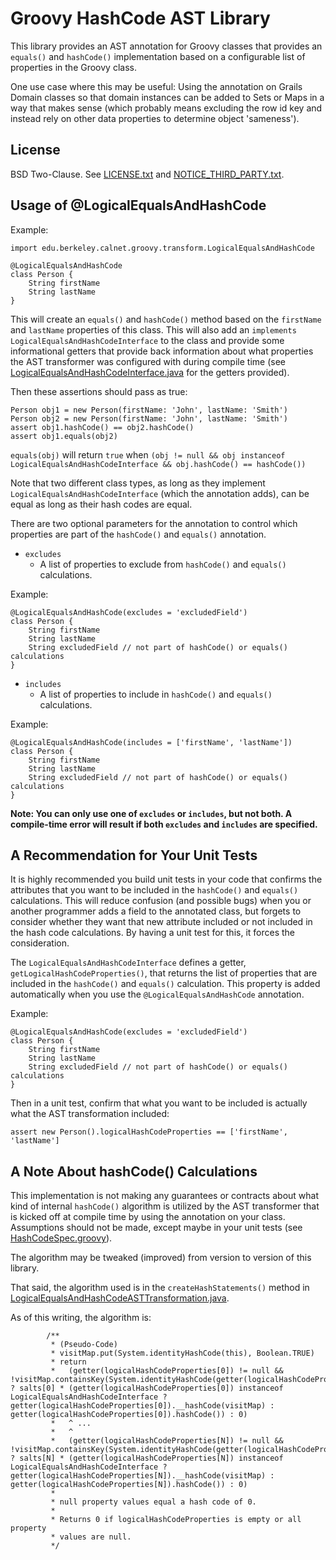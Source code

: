Groovy HashCode AST Library
===========================

This library provides an AST annotation for Groovy classes that provides an
`equals()` and `hashCode()` implementation based on a configurable list of
properties in the Groovy class.

One use case where this may be useful: Using the annotation on Grails Domain
classes so that domain instances can be added to Sets or Maps in a way that
makes sense (which probably means excluding the row id key and instead rely
on other data properties to determine object 'sameness').

## License

BSD Two-Clause.  See [LICENSE.txt](LICENSE.txt) and
[NOTICE_THIRD_PARTY.txt](NOTICE_THIRD_PARTY.txt).

## Usage of @LogicalEqualsAndHashCode

Example:
```
import edu.berkeley.calnet.groovy.transform.LogicalEqualsAndHashCode

@LogicalEqualsAndHashCode
class Person {
    String firstName
    String lastName
}
```

This will create an `equals()` and `hashCode()` method based on the
`firstName` and `lastName` properties of this class.  This will also add an
`implements LogicalEqualsAndHashCodeInterface` to the class and provide some
informational getters that provide back information about what properties
the AST transformer was configured with during compile time (see
[LogicalEqualsAndHashCodeInterface.java](groovy-hashcode-ast-library/src/main/java/edu/berkeley/calnet/groovy/transform/LogicalEqualsAndHashCodeInterface.java)
for the getters provided).

Then these assertions should pass as true:
```
Person obj1 = new Person(firstName: 'John', lastName: 'Smith')
Person obj2 = new Person(firstName: 'John', lastName: 'Smith')
assert obj1.hashCode() == obj2.hashCode()
assert obj1.equals(obj2)
```

`equals(obj)` will return `true` when
`(obj != null && obj instanceof LogicalEqualsAndHashCodeInterface && obj.hashCode() == hashCode())`

Note that two different class types, as long as they implement
`LogicalEqualsAndHashCodeInterface` (which the annotation adds), can be
equal as long as their hash codes are equal.

There are two optional parameters for the annotation to control which
properties are part of the `hashCode()` and `equals()` annotation.

* `excludes`
  * A list of properties to exclude from `hashCode()` and `equals()` calculations.

Example:
```
@LogicalEqualsAndHashCode(excludes = 'excludedField')
class Person {
    String firstName
    String lastName
    String excludedField // not part of hashCode() or equals() calculations
}
```

* `includes`
  * A list of properties to include in `hashCode()` and `equals()` calculations.

Example:
```
@LogicalEqualsAndHashCode(includes = ['firstName', 'lastName'])
class Person {
    String firstName
    String lastName
    String excludedField // not part of hashCode() or equals() calculations
}
```

**Note: You can only use one of `excludes` or `includes`, but not both.  A
compile-time error will result if both `excludes` and `includes` are
specified.**

## A Recommendation for Your Unit Tests

It is highly recommended you build unit tests in your code that confirms the
attributes that you want to be included in the `hashCode()` and `equals()`
calculations.  This will reduce confusion (and possible bugs) when you or
another programmer adds a field to the annotated class, but forgets to
consider whether they want that new attribute included or not included in
the hash code calculations.  By having a unit test for this, it forces the
consideration.

The `LogicalEqualsAndHashCodeInterface` defines a getter,
`getLogicalHashCodeProperties()`, that returns the list of properties that
are included in the `hashCode()` and `equals()` calculation.  This property
is added automatically when you use the `@LogicalEqualsAndHashCode`
annotation.

Example:
```
@LogicalEqualsAndHashCode(excludes = 'excludedField')
class Person {
    String firstName
    String lastName
    String excludedField // not part of hashCode() or equals() calculations
}
```

Then in a unit test, confirm that what you want to be included is actually
what the AST transformation included:
```
assert new Person().logicalHashCodeProperties == ['firstName', 'lastName']
```

## A Note About hashCode() Calculations
 
This implementation is not making any guarantees or contracts about what
kind of internal `hashCode()` algorithm is utilized by the AST transformer
that is kicked off at compile time by using the annotation on your class. 
Assumptions should not be made, except maybe in your unit tests (see
[HashCodeSpec.groovy](groovy-hashcode-ast-tests/src/test/groovy/edu/berkeley/calnet/groovy/transform/HashCodeSpec.groovy)).

The algorithm may be tweaked (improved) from version to version of this
library.

That said, the algorithm used is in the `createHashStatements()` method in
[LogicalEqualsAndHashCodeASTTransformation.java](groovy-hashcode-ast-library/src/main/java/edu/berkeley/calnet/groovy/transform/LogicalEqualsAndHashCodeASTTransformation.java).

As of this writing, the algorithm is:
```
        /**
         * (Pseudo-Code)
         * visitMap.put(System.identityHashCode(this), Boolean.TRUE)
         * return
         *   (getter(logicalHashCodeProperties[0]) != null && !visitMap.containsKey(System.identityHashCode(getter(logicalHashCodeProperties[0])) ? salts[0] * (getter(logicalHashCodeProperties[0]) instanceof LogicalEqualsAndHashCodeInterface ? getter(logicalHashCodeProperties[0]).__hashCode(visitMap) : getter(logicalHashCodeProperties[0]).hashCode()) : 0)
         *   ^ ...
         *   ^
         *   (getter(logicalHashCodeProperties[N]) != null && !visitMap.containsKey(System.identityHashCode(getter(logicalHashCodeProperties[N])) ? salts[N] * (getter(logicalHashCodeProperties[N]) instanceof LogicalEqualsAndHashCodeInterface ? getter(logicalHashCodeProperties[N]).__hashCode(visitMap) : getter(logicalHashCodeProperties[N]).hashCode()) : 0)
         *
         * null property values equal a hash code of 0.
         *
         * Returns 0 if logicalHashCodeProperties is empty or all property
         * values are null.
         */
```
